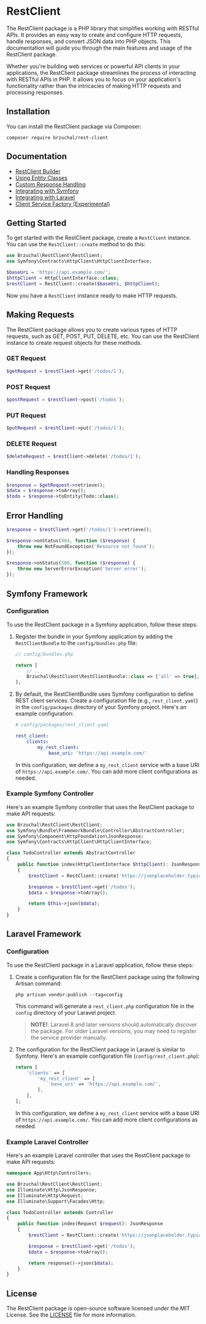 # RestClient

The RestClient package is a PHP library that simplifies working with RESTful APIs. It provides an easy way to create and configure HTTP requests, handle responses, and convert JSON data into PHP objects. This documentation will guide you through the main features and usage of the RestClient package.

Whether you're building web services or powerful API clients in your applications, the RestClient package streamlines the process of interacting with RESTful APIs in PHP. It allows you to focus on your application's functionality rather than the intricacies of making HTTP requests and processing responses.

## Installation

You can install the RestClient package via Composer:

```shell
composer require brzuchal/rest-client
```

## Documentation

* [RestClient Builder](doc/builder.md)
* [Using Entity Classes](doc/entity.md)
* [Custom Response Handling](doc/exchange.md)
* [Integrating with Symfony](doc/symfony.md)
* [Integrating with Laravel](doc/laravel.md)
* [Client Service Factory (Experimental)](doc/service-factory.md)

## Getting Started

To get started with the RestClient package, create a `RestClient` instance. You can use the `RestClient::create` method to do this:

```php
use Brzuchal\RestClient\RestClient;
use Symfony\Contracts\HttpClient\HttpClientInterface;

$baseUri = 'https://api.example.com/';
$httpClient = HttpClientInterface::class;
$restClient = RestClient::create($baseUri, $httpClient);
```

Now you have a `RestClient` instance ready to make HTTP requests.

## Making Requests

The RestClient package allows you to create various types of HTTP requests, such as GET, POST, PUT, DELETE, etc. You can use the RestClient instance to create request objects for these methods.

### GET Request

```php
$getRequest = $restClient->get('/todos/1');
```

### POST Request

```php
$postRequest = $restClient->post('/todos');
```

### PUT Request

```php
$putRequest = $restClient->put('/todos/1');
```

### DELETE Request

```php
$deleteRequest = $restClient->delete('/todos/1');
```

### Handling Responses

```php
$response = $getRequest->retrieve();
$data = $response->toArray();
$todo = $response->toEntity(Todo::class);
```

## Error Handling

```php
$response = $restClient->get('/todos/1')->retrieve();

$response->onStatus(404, function ($response) {
    throw new NotFoundException('Resource not found');
});

$response->onStatus(500, function ($response) {
    throw new ServerErrorException('Server error');
});
```

## Symfony Framework

### Configuration

To use the RestClient package in a Symfony application, follow these steps:

1. Register the bundle in your Symfony application by adding the `RestClientBundle` to the `config/bundles.php` file:

   ```php
   // config/bundles.php

   return [
       // ...
       Brzuchal\RestClient\RestClientBundle::class => ['all' => true],
   ];
   ```

2. By default, the RestClientBundle uses Symfony configuration to define REST client services. Create a configuration file (e.g., `rest_client.yaml`) in the `config/packages` directory of your Symfony project. Here's an example configuration:

   ```yaml
   # config/packages/rest_client.yaml

   rest_client:
       clients:
           my_rest_client:
               base_uri: 'https://api.example.com/'
   ```

   In this configuration, we define a `my_rest_client` service with a base URI of `https://api.example.com/`. You can add more client configurations as needed.

### Example Symfony Controller

Here's an example Symfony controller that uses the RestClient package to make API requests:

```php
use Brzuchal\RestClient\RestClient;
use Symfony\Bundle\FrameworkBundle\Controller\AbstractController;
use Symfony\Component\HttpFoundation\JsonResponse;
use Symfony\Contracts\HttpClient\HttpClientInterface;

class TodoController extends AbstractController
{
    public function index(HttpClientInterface $httpClient): JsonResponse
    {
        $restClient = RestClient::create('https://jsonplaceholder.typicode.com', $httpClient);

        $response = $restClient->get('/todos');
        $data = $response->toArray();

        return $this->json($data);
    }
}
```

## Laravel Framework

### Configuration

To use the RestClient package in a Laravel application, follow these steps:

1. Create a configuration file for the RestClient package using the following Artisan command:

   ```shell
   php artisan vendor:publish --tag=config
   ```

   This command will generate a `rest_client.php` configuration file in the `config` directory of your Laravel project.

   > **NOTE!**: Laravel 8 and later versions should automatically discover the package. For older Laravel versions, you may need to register the service provider manually.

2. The configuration for the RestClient package in Laravel is similar to Symfony. Here's an example configuration file (`config/rest_client.php`):

   ```php
   return [
       'clients' => [
           'my_rest_client' => [
               'base_uri' => 'https://api.example.com/',
           ],
       ],
   ];
   ```

   In this configuration, we define a `my_rest_client` service with a base URI of `https://api.example.com/`. You can add more client configurations as needed.

### Example Laravel Controller

Here's an example Laravel controller that uses the RestClient package to make API requests:

```php
namespace App\Http\Controllers;

use Brzuchal\RestClient\RestClient;
use Illuminate\Http\JsonResponse;
use Illuminate\Http\Request;
use Illuminate\Support\Facades\Http;

class TodoController extends Controller
{
    public function index(Request $request): JsonResponse
    {
        $restClient = RestClient::create('https://jsonplaceholder.typicode.com', Http::class);

        $response = $restClient->get('/todos');
        $data = $response->toArray();

        return response()->json($data);
    }
}
```

## License

The RestClient package is open-source software licensed under the MIT License. See the [LICENSE](LICENSE) file for more information.
